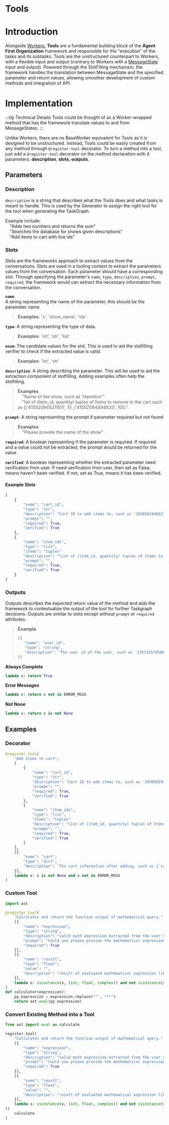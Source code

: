 # Tools

# Introduction

Alongside [Workers](./Workers), **Tools** are a fundamental building block of the **Agent First Organization** framework and responsible for the "execution" of the tasks and its subtasks. Tools are the unstructured counterpart to Workers, with a flexible input and output (contrary to Workers with a [MessageState](./MessageState.md) input and output). Powered through the SlotFilling mechanism, the framework handles the translation between MessageState and the specified parameter and return values, allowing smoother development of custom methods and integration of API.

# Implementation

:::tip  Technical Details
Tools could be thought of as a Worker-wrapped method that has the framework translate values to and from MessageStates.
:::

Unlike Workers, there are no BaseWorker equivalent for Tools as it is designed to be unstructured. Instead, Tools could be easily created from any method through `@register-tool` decorator. To turn a method into a tool, just add a `@register-tool` decorator on the method declaration with 4 parameters: **description**, **slots**, **outputs**.

## Parameters

### Description

`description` is a string that describes what the Tools does and what tasks is meant to handle. This is used by the Generator to assign the right tool for the tool when generating the TaskGraph.

Example include:\
&emsp;"Adds two numbers and returns the sum"\
&emsp;"Searches the database for shows given descriptions"\
&emsp;"Add items to cart with line ids"

### Slots

Slots are the frameworks approach to extract values from the conversations. Slots are used in a tooling context to extract the parameters values from the conversation. Each parameter should have a corresponding slot. Through specifying the parameter's `name`, `type`, `description`, `prompt`, `required`, the framework would can extract the necessary information from the conversation.

**`name`**\
A string representing the name of the parameter, this should be the parameter name.
> **Examples**: 'x', 'show_name', 'ids'

**`type`**: A string representing the type of data.
> **Examples**: 'int', 'str', 'list'

**`enum`**: The candidate values for the slot. This is used to aid the slotfilling verifier to check if the extracted value is valid.
> **Examples**: 'int', 'str'

**`description`**: A string describing the parameter. This will be used to aid the extraction component of slotfilling. Adding examples often help the slotfilling.
> **Examples**\
> &emsp;"Name of the show, such as 'Hamilton'"\
> &emsp;"list of (item_id, quantity) tuples of Items to remove to the cart such as [('41552094527601', 5), ('41552094494833', 10)]."

**`prompt`**: A string representing the prompt if parameter required but not found
> **Examples**\
> &emsp;"Please provide the name of the show"

**`required`**: A boolean representing if the parameter is required. If required and a value could not be extracted, the prompt would be returned for the value

**`verified`**: A boolean representing whether the extracted parameter need verification from user. If need verification from user, then set as False, means haven't been verified. If not, set as True, means it has been verified.

#### Example Slots

```py
[
    {
        "name": "cart_id",
        "type": "str",
        "description": "Cart ID to add items to, such as '2938501948327'",
        "prompt": "",
        "required": True,
        "verified": True
    },
    {
        "name": "item_ids",
        "type": "list",
        "items": "tuples"
        "description": "list of (item_id, quantity) tuples of Items to add to the cart such as [('41552094527601', 5), ('41552094494833', 10)].",
        "prompt": "",
        "required": True,
        "verified": True
    }
]
```

### Outputs

Outputs describes the expected return value of the method and aids the framework to contextualize the output of the tool for further Taskgraph decisions. Outputs are similar to slots except without `prompt` or `required` attributes.

> **Example**
>
> ```py
> [{
>    "name": "user_id",
>    "type": "string",
>    "description": "The user id of the user. such as '13573257450893'.",
> }]
> ```

**Always Complete**

```py
lambda x: return True
```

**Error Messages**

```py
lambda x: return x not in ERROR_MSGS
```

**Not None**

```py
lambda x: return x is not None
```

## Examples

### Decorator

```py
@register_tool(
    "Add items to cart",
    [
        {
            "name": "cart_id",
            "type": "str",
            "description": "Cart ID to add items to, such as '2938501948327'",
            "prompt": "",
            "required": True,
            "verified": True
        },
        {
            "name": "item_ids",
            "type": "list",
            "items": "tuples"
            "description": "list of (item_id, quantity) tuples of Items to add to the cart such as [('41552094527601', 5), ('41552094494833', 10)].",
            "prompt": "",
            "required": True,
            "verified": True
        }
    ],
    [{
        "name": "cart",
        "type": "dict",
        "description": "The cart information after adding, such as {'id': 'sample_cart', 'items': {'41552094527601': 5, '41552094494833': 10\}\}.",
    }],
    lambda x: x is not None and x not in ERROR_MSGS
)
```

### Custom Tool

```py
import ast

@register_tool(
    "Calculates and return the function output of mathematical query.",
    [{
        "name": "expression",
        "type": "string",
        "description": "valid math expression extracted from the user message expressed with only numerical digits and these special characters ['(', ')', '+', '-', '*', '/', '%', '^'], like '21 * 2'",
        "prompt": "Could you please provide the mathematical expression?",
        "required": True
    }],
    [{
        "name": "result",
        "type": "float",
        "value": "",
        "description": "result of evaluated mathematical expression like 42",
    }],
    lambda x: isinstance(x, (int, float, complex)) and not isinstance(x, bool)
)
def calculator(expression):
    py_expression = expression.replace("^", "**")
    return ast.eval(py_expression)
```

### Convert Existing Method into a Tool

```py
from ast import eval as calculate

register_tool(
    "Calculates and return the function output of mathematical query.",
    [{
        "name": "expression",
        "type": "string",
        "description": "valid math expression extracted from the user message expressed with only numerical digits and these special characters ['(', ')', '+', '-', '*', '/', '%', '^'], like '21 * 2'",
        "prompt": "Could you please provide the mathematical expression?",
        "required": True
    }],
    [{
        "name": "result",
        "type": "float",
        "value": "",
        "description": "result of evaluated mathematical expression like 42",
    }],
    lambda x: isinstance(x, (int, float, complex)) and not isinstance(x, bool)
)(
    calculate
)
```
